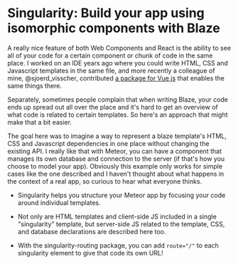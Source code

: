 # Singularity: Build your app using isomorphic components with Blaze

A really nice feature of both Web Components and React is the ability to see all
of your code for a certain component or chunk of code in the same place. I
worked on an IDE years ago where you could write HTML, CSS and Javascript
templates in the same file, and more recently a colleague of mine,
@sjoerd_visscher, contributed [a package for Vue.js][1] that enables the same
things there.

Separately, sometimes people complain that when writing Blaze, your code ends
up spread out all over the place and it's hard to get an overview of what code
is related to certain templates. So here's an approach that might make that a
bit easier.

The goal here was to imagine a way to represent a blaze template's HTML, CSS
and Javascript dependencies in one place without changing the existing API. I
really like that with Meteor, you can have a component that manages its own
database and connection to the server (if that's how you choose to model your
app). Obviously this example only works for simple cases like the one described
and I haven't thought about what happens in the context of a real app, so
curious to hear what everyone thinks.

- Singularity helps you structure your Meteor app by focusing your code around
  individual templates.
- Not only are HTML templates and client-side JS included in a single
  "singularity" template, but server-side JS related to the template, CSS, and
  database declarations are described here too.
- With the singularity-routing package, you can add `route="/"` to each
  singularity element to give that code its own URL!

  [1]: https://www.npmjs.com/package/vue-multi-loader
